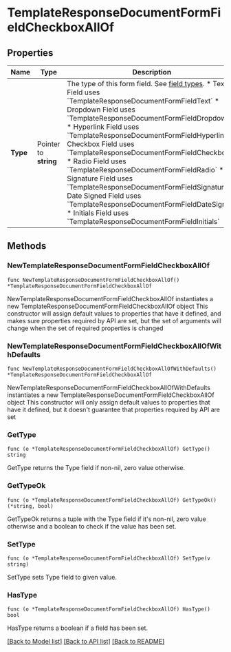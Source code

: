 # TemplateResponseDocumentFormFieldCheckboxAllOf

## Properties

Name | Type | Description | Notes
------------ | ------------- | ------------- | -------------
**Type** | Pointer to **string** | The type of this form field. See [field types](/api/reference/constants/#field-types).  * Text Field uses &#x60;TemplateResponseDocumentFormFieldText&#x60; * Dropdown Field uses &#x60;TemplateResponseDocumentFormFieldDropdown&#x60; * Hyperlink Field uses &#x60;TemplateResponseDocumentFormFieldHyperlink&#x60; * Checkbox Field uses &#x60;TemplateResponseDocumentFormFieldCheckbox&#x60; * Radio Field uses &#x60;TemplateResponseDocumentFormFieldRadio&#x60; * Signature Field uses &#x60;TemplateResponseDocumentFormFieldSignature&#x60; * Date Signed Field uses &#x60;TemplateResponseDocumentFormFieldDateSigned&#x60; * Initials Field uses &#x60;TemplateResponseDocumentFormFieldInitials&#x60; | [optional] [default to "checkbox"]

## Methods

### NewTemplateResponseDocumentFormFieldCheckboxAllOf

`func NewTemplateResponseDocumentFormFieldCheckboxAllOf() *TemplateResponseDocumentFormFieldCheckboxAllOf`

NewTemplateResponseDocumentFormFieldCheckboxAllOf instantiates a new TemplateResponseDocumentFormFieldCheckboxAllOf object
This constructor will assign default values to properties that have it defined,
and makes sure properties required by API are set, but the set of arguments
will change when the set of required properties is changed

### NewTemplateResponseDocumentFormFieldCheckboxAllOfWithDefaults

`func NewTemplateResponseDocumentFormFieldCheckboxAllOfWithDefaults() *TemplateResponseDocumentFormFieldCheckboxAllOf`

NewTemplateResponseDocumentFormFieldCheckboxAllOfWithDefaults instantiates a new TemplateResponseDocumentFormFieldCheckboxAllOf object
This constructor will only assign default values to properties that have it defined,
but it doesn't guarantee that properties required by API are set

### GetType

`func (o *TemplateResponseDocumentFormFieldCheckboxAllOf) GetType() string`

GetType returns the Type field if non-nil, zero value otherwise.

### GetTypeOk

`func (o *TemplateResponseDocumentFormFieldCheckboxAllOf) GetTypeOk() (*string, bool)`

GetTypeOk returns a tuple with the Type field if it's non-nil, zero value otherwise
and a boolean to check if the value has been set.

### SetType

`func (o *TemplateResponseDocumentFormFieldCheckboxAllOf) SetType(v string)`

SetType sets Type field to given value.

### HasType

`func (o *TemplateResponseDocumentFormFieldCheckboxAllOf) HasType() bool`

HasType returns a boolean if a field has been set.


[[Back to Model list]](../README.md#documentation-for-models) [[Back to API list]](../README.md#documentation-for-api-endpoints) [[Back to README]](../README.md)


